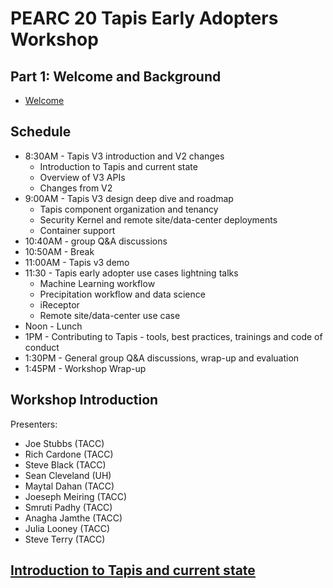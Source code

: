 # PEARC 20 Tapis Early Adopters Workshop

## Part 1: Welcome and Background
* [Welcome](./welcome/intro.md)

## Schedule

* 8:30AM - Tapis V3 introduction and V2 changes 
	* Introduction to Tapis and current state 
	* Overview of V3 APIs 
	* Changes from V2 
* 9:00AM - Tapis V3 design deep dive and roadmap 
	* Tapis component organization and tenancy 
	* Security Kernel and remote site/data-center deployments 
	* Container support 
* 10:40AM - group Q&A discussions
* 10:50AM - Break
* 11:00AM - Tapis v3 demo
* 11:30 - Tapis early adopter use cases lightning talks
	* Machine Learning workflow 
	* Precipitation workflow and data science 
	* iReceptor 
	* Remote site/data-center use case 
* Noon - Lunch
* 1PM - Contributing to Tapis - tools, best practices, trainings and code of conduct 
* 1:30PM - General group Q&A discussions, wrap-up and evaluation
* 1:45PM - Workshop Wrap-up

## Workshop Introduction
Presenters: 
* Joe Stubbs (TACC)
* Rich Cardone (TACC)
* Steve Black (TACC)
* Sean Cleveland (UH)
* Maytal Dahan (TACC)
* Joeseph Meiring (TACC)
* Smruti Padhy (TACC)
* Anagha Jamthe (TACC)
* Julia Looney (TACC)
* Steve Terry (TACC)

## [Introduction to Tapis and current state](./block1/TapisIntro.md)
